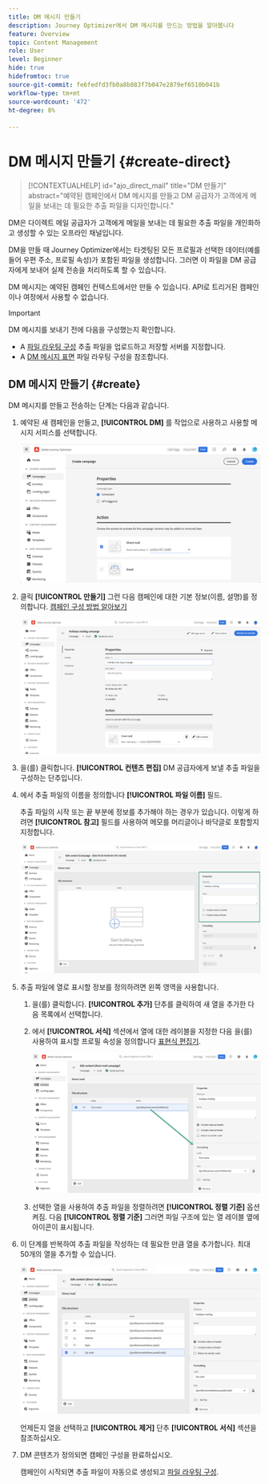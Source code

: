 ```yaml
---
title: DM 메시지 만들기
description: Journey Optimizer에서 DM 메시지를 만드는 방법을 알아봅니다
feature: Overview
topic: Content Management
role: User
level: Beginner
hide: true
hidefromtoc: true
source-git-commit: fe6fedfd3fb0a8b083f7b047e2879ef6510b041b
workflow-type: tm+mt
source-wordcount: '472'
ht-degree: 8%

---
```


# DM 메시지 만들기 {#create-direct}

>[!CONTEXTUALHELP]
>id="ajo_direct_mail"
>title="DM 만들기"
>abstract="예약된 캠페인에서 DM 메시지를 만들고 DM 공급자가 고객에게 메일을 보내는 데 필요한 추출 파일을 디자인합니다."

DM은 다이렉트 메일 공급자가 고객에게 메일을 보내는 데 필요한 추출 파일을 개인화하고 생성할 수 있는 오프라인 채널입니다.

DM을 만들 때 Journey Optimizer에서는 타겟팅된 모든 프로필과 선택한 데이터(예를 들어 우편 주소, 프로필 속성)가 포함된 파일을 생성합니다. 그러면 이 파일을 DM 공급자에게 보내어 실제 전송을 처리하도록 할 수 있습니다.

DM 메시지는 예약된 캠페인 컨텍스트에서만 만들 수 있습니다. API로 트리거된 캠페인이나 여정에서 사용할 수 없습니다.

>[!IMPORTANT]
>
>DM 메시지를 보내기 전에 다음을 구성했는지 확인합니다.
>* A [파일 라우팅 구성](../configuration/direct-mail-configuration.md#file-routing-configuration) 추출 파일을 업로드하고 저장할 서버를 지정합니다.
>* A [DM 메시지 표면](../configuration/direct-mail-configuration.md#direct-mail-surface) 파일 라우팅 구성을 참조합니다.


## DM 메시지 만들기 {#create}

DM 메시지를 만들고 전송하는 단계는 다음과 같습니다.

1. 예약된 새 캠페인을 만들고, **[!UICONTROL DM]** 를 작업으로 사용하고 사용할 메시지 서피스를 선택합니다.

   ![](assets/direct-mail-campaign.png)

1. 클릭 **[!UICONTROL 만들기]** 그런 다음 캠페인에 대한 기본 정보(이름, 설명)를 정의합니다. [캠페인 구성 방법 알아보기](../campaigns/create-campaign.md)

   ![](assets/direct-mail-edit.png)

1. 을(를) 클릭합니다. **[!UICONTROL 컨텐츠 편집]** DM 공급자에게 보낼 추출 파일을 구성하는 단추입니다.

1. 에서 추출 파일의 이름을 정의합니다 **[!UICONTROL 파일 이름]** 필드.

   추출 파일의 시작 또는 끝 부분에 정보를 추가해야 하는 경우가 있습니다. 이렇게 하려면 **[!UICONTROL 참고]** 필드를 사용하여 메모를 머리글이나 바닥글로 포함할지 지정합니다.

   <!--Click on the button to the right of the Output file field and enter the desired label. You can use personalization fields, content blocks and dynamic text (see Defining content). For example, you can complete the label with the delivery ID or the extraction date.-->

   ![](assets/direct-mail-properties.png)

1. 추출 파일에 열로 표시할 정보를 정의하려면 왼쪽 영역을 사용합니다.

   1. 을(를) 클릭합니다. **[!UICONTROL 추가]** 단추를 클릭하여 새 열을 추가한 다음 목록에서 선택합니다.

   1. 에서 **[!UICONTROL 서식]** 섹션에서 열에 대한 레이블을 지정한 다음 을(를) 사용하여 표시할 프로필 속성을 정의합니다 [표현식 편집기](../personalization/personalization-build-expressions.md).

      ![](assets/direct-mail-content.png)

   1. 선택한 열을 사용하여 추출 파일을 정렬하려면 **[!UICONTROL 정렬 기준]** 옵션 켜짐. 다음 **[!UICONTROL 정렬 기준]** 그러면 파일 구조에 있는 열 레이블 옆에 아이콘이 표시됩니다.

1. 이 단계를 반복하여 추출 파일을 작성하는 데 필요한 만큼 열을 추가합니다. 최대 50개의 열을 추가할 수 있습니다.

   ![](assets/direct-mail-complete.png)

   언제든지 열을 선택하고 **[!UICONTROL 제거]** 단추 **[!UICONTROL 서식]** 섹션을 참조하십시오.

1. DM 콘텐츠가 정의되면 캠페인 구성을 완료하십시오.

   캠페인이 시작되면 추출 파일이 자동으로 생성되고 [파일 라우팅 구성](../configuration/direct-mail-configuration.md).
